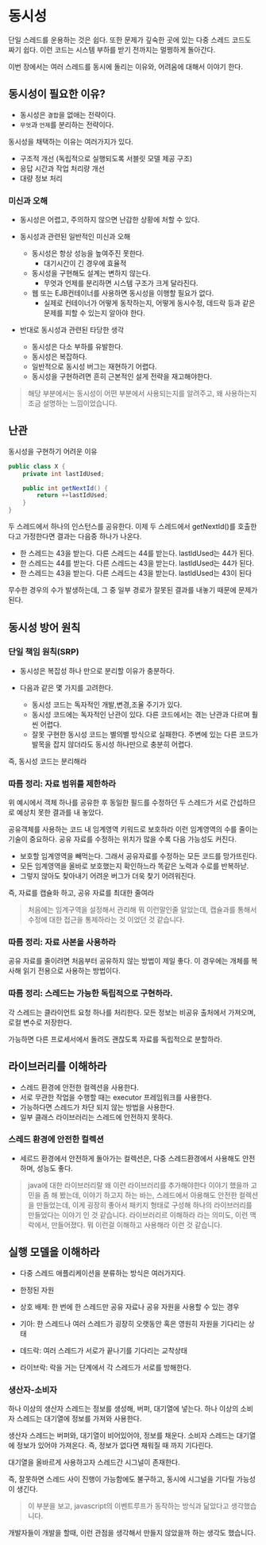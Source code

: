 # 동시성

단일 스레드를 운용하는 것은 쉽다. 또한 문제가 깊숙한 곳에 있는 다중 스레드 코드도 짜기 쉽다. 이런 코드는 시스템 부하를 받기 전까지는 멀쩡하게 돌아간다.

이번 장에서는 여러 스레드를 동시에 돌리는 이유와, 어려움에 대해서 이야기 한다.

## 동시성이 필요한 이유?

- 동시성은 `결합`을 없애는 전략이다.
- `무엇`과 `언제`를 분리하는 전략이다.

동시성을 채택하는 이유는 여러가지가 있다.

- 구조적 개선 (독립적으로 실행되도록 서블릿 모델 제공 구조)
- 응답 시간과 작업 처리량 개선
- 대량 정보 처리

### 미신과 오해

- 동시성은 어렵고, 주의하지 않으면 난감한 상황에 처할 수 있다.

- 동시성과 관련된 일반적인 미신과 오해

  - 동시성은 항상 성능을 높여주진 못한다.
    - 대기시간이 긴 경우에 효율적
  - 동시성을 구현해도 설계는 변하지 않는다.
    - 무엇과 언제를 분리하면 시스템 구조가 크게 달라진다.
  - 웹 또는 EJB컨테이너를 사용하면 동시성을 이행할 필요가 없다.
    - 실제로 컨테이너가 어떻게 동작하는지, 어떻게 동시수정, 데드락 등과 같은 문제를 피할 수 있는지 알아야 한다.

- 반대로 동시성과 관련된 타당한 생각
  - 동시성은 다소 부하를 유발한다.
  - 동시성은 복잡하다.
  - 일반적으로 동시성 버그는 재현하기 어렵다.
  - 동시성을 구현하려면 흔히 근본적인 설게 전략을 재고해야한다.

> 해당 부분에서는 동시성이 어떤 부분에서 사용되는지를 알려주고, 왜 사용하는지 조금 설명하는 느낌이었습니다.

## 난관

동시성을 구현하기 어려운 이유

```java
public class X {
    private int lastIdUsed;

    public int getNextId() {
        return ++lastIdUsed;
    }
}
```

두 스레드에서 하나의 인스턴스를 공유한다. 이제 두 스레드에서 getNextId()를 호출한다고 가정한다면 결과는 다음중 하나가 나온다.

- 한 스레드는 43을 받는다. 다른 스레드는 44를 받는다. lastldUsed는 44가
  된다.
- 한 스레드는 44를 받는다. 다른 스레드는 43을 받는다. lastldUsed는 44가
  된다.
- 한 스레드는 43을 받는다. 다른 스레드는 43을 받는다. lastldUsed는 43이
  된다

무수한 경우의 수가 발생하는데, 그 중 일부 경로가 잘못된 결과를 내놓기 때문에 문제가 된다.

## 동시성 방어 원칙

### 단일 책임 원칙(SRP)

- 동시성은 복잡성 하나 만으로 분리할 이유가 충분하다.

- 다음과 같은 몇 가지를 고려한다.
  - 동시성 코드는 독자적인 개발,변경,조율 주기가 있다.
  - 동시성 코드에는 독자적인 난관이 있다. 다른 코드에서는 겪는 난관과 다르며 훨씬 어렵다.
  - 잘못 구현한 동시성 코드는 별의별 방식으로 실패한다. 주변에 있는 다른 코드가 발목을 잡지 않더라도 동시성 하나만으로 충분히 어렵다.

즉, 동시성 코드는 분리해라

### 따름 정리: 자료 범위를 제한하라

위 예시에서 객체 하나를 공유한 후 동일한 필드를 수정하던 두 스레드가 서로 간섭하므로 예상치 못한 결과를 내 놓았다.

공유객체를 사용하는 코드 내 임계영역 키워드로 보호하라
이런 임계영역의 수를 줄이는 기술이 중요하다. 공유 자료를 수정하는 위치가 많을 수록 다음 가능성도 커진다.

- 보호할 임계영역을 빼먹는다. 그래서 공유자료를 수정하는 모든 코드를 망가뜨린다.
- 모든 임계영역을 올바로 보호했는지 확인하느라 똑같은 노력과 수로를 반복하낟.
- 그렇지 않아도 찾아내기 어려운 버그가 더욱 찾기 어려워진다.

즉, 자료를 캡슐화 하고, 공유 자료를 최대한 줄여라

> 처음에는 임계구역을 설정해서 관리해 뭐 이런말인줄 알았는데, 캡슐과를 통해서 수정에 대한 접근을 통제하라는 것 이었던 것 같습니다.

### 따름 정리: 자료 사본을 사용하라

공유 자료를 줄이려면 처음부터 공유하지 않는 방법이 제일 좋다. 이 경우에는 개체를 복사해 읽기 전용으로 사용하는 방법이다.

### 따름 정리: 스레드는 가능한 독립적으로 구현하라.

각 스레드는 클라이언트 요청 하나를 처리한다. 모든 정보는 비공유 출처에서 가져오며, 로컬 변수로 저장한다.

가능하면 다른 프로세서에서 돌려도 괜찮도록 자료를 독립적으로 분할하라.

## 라이브러리를 이해하라

- 스레드 환경에 안전한 컬렉션을 사용한다.
- 서로 무관한 작업을 수행할 때는 executor 프레임워크를 사용한다.
- 가능하다면 스레드가 차단 되지 않는 방법을 사용한다.
- 일부 클래스 라이브러리는 스레드에 안전하지 못하다.

### 스레드 환경에 안전한 컬렉션

- 세르드 환경에서 안전하게 돌아가는 컬렉션은, 다중 스레드환경에서 사용해도 안전하며, 성능도 좋다.

> java에 대한 라이브러리랄 왜 이런 라이브러리를 추가해야한다 이야기 했을까 고민을 좀 해 봤는데, 이야기 하고지 하는 바는, 스레드에서 아용해도 안전한 컬렉션을 만들었는데, 이게 굉장히 좋아서 패키지 형태로 구성해 하나의 라이브러리를 만들었다는 이야기 인 것 같습니다. 라이브러리르 이해하라 라는 의미도, 이런 맥락에서, 만들어졌다. 뭐 이런걸 이해하고 사용해라 이런 것 같습니다.

## 실행 모델을 이해하라

- 다중 스레드 애플리케이션을 분류하는 방식은 여러가지다.

- 한정된 자원
- 상호 배제: 한 번에 한 스레드만 공유 자료나 공유 자원을 사용할 수 있는 경우
- 기아: 한 스레드나 여러 스레드가 굉장히 오랫동안 혹은 영원히 자원을 기다리는 상태
- 데드락: 여러 스레드가 서로가 끝나기를 기다리는 교착상태
- 라이브락: 락을 거는 단계에서 각 스레드가 서로를 방해한다.

### 생산자-소비자

하나 이상의 생산자 스레드는 정보를 생성해, 버퍼, 대기열에 넣는다.
하나 이상의 소비자 스레드는 대기열에 정보를 가져와 사용한다.

생산자 스레드는 버퍼와, 대기열이 비어있어야, 정보를 채운다.
소비자 스레드는 대기열에 정보가 있어야 가져온다. 즉, 정보가 없다면 채워질 때 까지 기다린다.

대기열을 올바르게 사용하고자 스레드간 시그널이 존재한다.

즉, 잘못하면 스레드 사이 진행이 가능함에도 불구하고, 동시에 시그널을 기다릴 가능성이 생긴다.

> 이 부분을 보고, javascript의 이벤트루프가 동작하는 방식과 닮았다고 생각했습니다.

개발자들이 개발을 할때, 이런 관점을 생각해서 만들지 않았을까 하는 생각도 했습니다.
